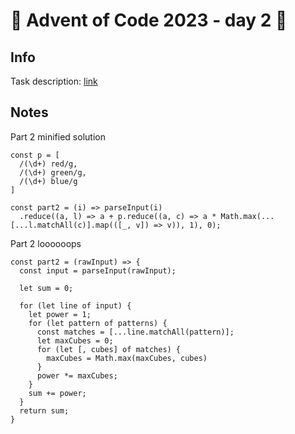 # 🎄 Advent of Code 2023 - day 2 🎄

## Info

Task description: [link](https://adventofcode.com/2023/day/2)

## Notes

Part 2 minified solution

```
const p = [
  /(\d+) red/g,
  /(\d+) green/g,
  /(\d+) blue/g
]

const part2 = (i) => parseInput(i)
  .reduce((a, l) => a + p.reduce((a, c) => a * Math.max(...[...l.matchAll(c)].map(([_, v]) => v)), 1), 0);

```

Part 2 loooooops

```
const part2 = (rawInput) => {
  const input = parseInput(rawInput);

  let sum = 0;

  for (let line of input) {
    let power = 1;
    for (let pattern of patterns) {
      const matches = [...line.matchAll(pattern)];
      let maxCubes = 0;
      for (let [, cubes] of matches) {
        maxCubes = Math.max(maxCubes, cubes)
      }
      power *= maxCubes;
    }
    sum += power;
  }
  return sum;
}
```
